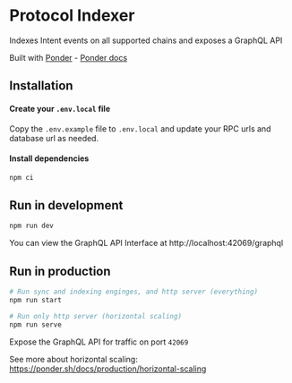 # Protocol Indexer

Indexes Intent events on all supported chains and exposes a GraphQL API

Built with [Ponder](https://ponder.sh) - [Ponder docs](https://ponder.sh/docs)

## Installation

#### Create your `.env.local` file

Copy the `.env.example` file to `.env.local` and update your RPC urls and database url as needed.

#### Install dependencies

```sh
npm ci
```

## Run in development

```sh
npm run dev
```

You can view the GraphQL API Interface at http://localhost:42069/graphql

## Run in production

```sh
# Run sync and indexing enginges, and http server (everything)
npm run start

# Run only http server (horizontal scaling)
npm run serve
```

Expose the GraphQL API for traffic on port `42069`

See more about horizontal scaling:
https://ponder.sh/docs/production/horizontal-scaling
